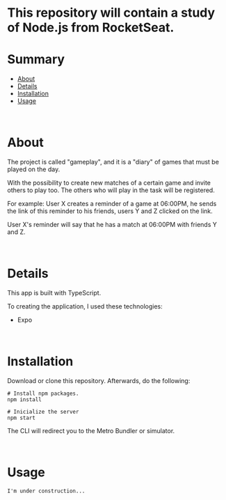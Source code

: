 <h1> This repository will contain a study of Node.js from RocketSeat. </h1>

Summary
=======

<!--ts-->
   * [About](#about)
   * [Details](#details)
   * [Installation](#installation)
   * [Usage](#usage)
 
<!--te-->

<BR/>

About
=========
The project is called "gameplay", and it is a "diary" of games that must be played on the day.

With the possibility to create new matches of a certain game and invite others to play too. The others who will play in the task will be registered.

For example: User X creates a reminder of a game at 06:00PM, he sends the link of this reminder to his friends, users Y and Z clicked on the link.

User X's reminder will say that he has a match at 06:00PM with friends Y and Z.

<BR/>

Details
==========
This app is built with TypeScript. 

To creating the application, I used these technologies:

 - Expo

<BR/>

Installation
==========
Download or clone this repository. Afterwards, do the following:
```
# Install npm packages.
npm install

# Inicialize the server
npm start
``` 

The CLI will redirect you to the Metro Bundler or simulator.  

<BR/>

Usage
=============
    I'm under construction...
